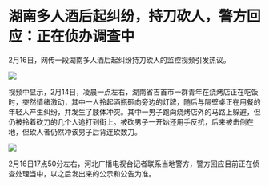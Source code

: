 # 湖南多人酒后起纠纷，持刀砍人，警方回应：正在侦办调查中

2月16日，网传一段湖南多人酒后起纠纷持刀砍人的监控视频引发热议。

![](https://inews.gtimg.com/newsapp_bt/0/15669015781/1000)

视频中显示，2月14日，凌晨一点左右，湖南省吉首市一群青年在烧烤店正在吃饭时，突然情绪激动，其中一人拎起酒瓶砸向旁边的灯牌，随后与隔壁桌正在用餐的年轻人产生纠纷，并发生了肢体冲突。其中一男子跑向烧烤店外的马路上躲避，但仍被拎着砍刀的几个人追打到街上。被砍男子一开始还用手反抗，后来被击倒在地，但砍人者仍然冲该男子后背连砍数刀。

![](https://inews.gtimg.com/newsapp_bt/0/15669016533/1000)

2月16日17点50分左右，河北广播电视台记者联系当地警方，警方回应目前正在侦查处理当中，以之后发出来的公示和公告为准。

